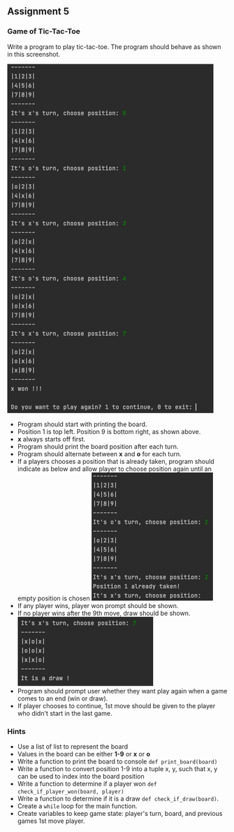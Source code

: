 ## Assignment 5
### Game of Tic-Tac-Toe

Write a program to play tic-tac-toe.  The program should behave as shown in this screenshot.

![screenshot1](images/screenshot1.png)

* Program should start with printing the board.
* Position 1 is top left. Position 9 is bottom right,  as shown above.
* **x** always starts off first.
* Program should print the board position after each turn.
* Program should alternate between **x** and **o** for each turn.
* If a players chooses a position that is already taken, program should indicate as below and allow 
  player to choose position again until an empty position is chosen
  ![screenshot2](images/screenshot2.png)
* If any player wins, player won prompt should be shown.
* If no player wins after the 9th move, draw should be shown.
  ![draw](images/draw.png)
* Program should prompt user whether they want play again when a game comes to an end (win or draw).
* If player chooses to continue, 1st move should be given to the player who didn't start in the last game.

### Hints

* Use a list of list to represent the board
* Values in the board can be either **1-9** or **x** or **o**
* Write a function to print the board to console `def print_board(board)`
* Write a function to convert position 1-9 into a tuple x, y, 
  such that x, y can be used to index into the board position
* Write a function to determine if a player won `def check_if_player_won(board, player)`
* Write a function to determine if it is a draw `def check_if_draw(board)`.
* Create a `while` loop for the main function.
* Create variables to keep game state: player's turn, board, and previous games 1st move player.


